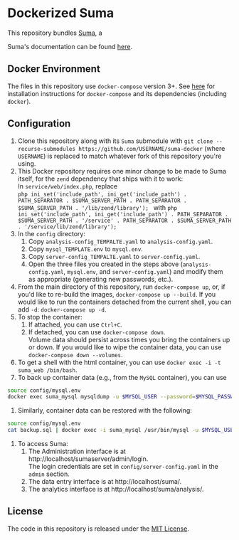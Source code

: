 # Dockerized Suma

This repository bundles [Suma](https://github.com/suma-project/Suma), a 

Suma's documentation can be found [here](https://suma-project.github.io/Suma/).

## Docker Environment

The files in this repository use `docker-compose` version 3+. See [here](https://docs.docker.com/compose/install/) for installation instructions for `docker-compose` and its dependencies (including `docker`).

## Configuration

1. Clone this repository along with its `Suma` submodule with `git clone --recurse-submodules https://github.com/USERNAME/suma-docker` (where `USERNAME`) is replaced to match whatever fork of this repository you're using.
1. This Docker repository requires one minor change to be made to Suma itself, for the `zend` dependency that ships with it to work:  
   In `service/web/index.php`, replace  
	   ```php
	   ini_set('include_path', ini_get('include_path') . PATH_SEPARATOR . $SUMA_SERVER_PATH . PATH_SEPARATOR . $SUMA_SERVER_PATH . '/lib/zend/library');
       ```
       with
	   ```php
	   ini_set('include_path', ini_get('include_path') . PATH_SEPARATOR . $SUMA_SERVER_PATH . '/service' . PATH_SEPARATOR . $SUMA_SERVER_PATH . '/service/lib/zend/library');
   	   ```
1. In the `config` directory:
	1. Copy `analysis-config_TEMPALTE.yaml` to `analysis-config.yaml`.
	2. Copy `mysql_TEMPLATE.env` to `mysql.env`.
	3. Copy `server-config_TEMPALTE.yaml` to `server-config.yaml`.
	4. Open the three files you created in the steps above (`analysis-config.yaml`, `mysql.env`, and `server-config.yaml`) and modify them as appropriate (generating new passwords, etc.).
1. From the main directory of this repository, run `docker-compose up`, or, if you'd like to re-build the images, `docker-compose up --build`. If you would like to run the containers detached from the current shell, you can add `-d`: `docker-compose up -d`.  
1. To stop the container:
    1. If attached, you can use `Ctrl+C`.
    2. If detached, you can use `docker-compose down`.  
	   Volume data should persist across times you bring the containers up or down. If you would like to wipe the container data, you can use `docker-compose down --volumes`.
1. To get a shell with the html container, you can use `docker exec -i -t suma_web /bin/bash`.
1. To back up container data (e.g., from the `MySQL` container), you can use  
```sh
source config/mysql.env
docker exec suma_mysql mysqldump -u $MYSQL_USER --password=$MYSQL_PASSWORD $MYSQL_DATABASE > backup.sql 2>backup_errors
```
1. Similarly, container data can be restored with the following:  
```sh
source config/mysql.env
cat backup.sql | docker exec -i suma_mysql /usr/bin/mysql -u $MYSQL_USER --password=$MYSQL_PASSWORD $MYSQL_DATABASE
```
1. To access Suma:
	1. The Administration interface is at http://localhost/sumaserver/admin/login.  
	   The login credentials are set in `config/server-config.yaml` in the `admin` section.
	1. The data entry interface is at http://localhost/suma/.
	1. The analytics interface is at http://localhost/suma/analysis/.

## License

The code in this repository is released under the [MIT License](LICENSE.md).
